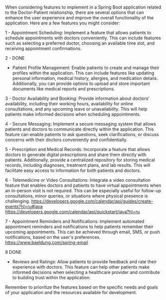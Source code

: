 When considering features to implement in a Spring Boot application
related to the Doctor-Patient relationship, there are several options
that can enhance the user experience and improve the overall
functionality of the application. Here are a few features you might
consider:

1 - Appointment Scheduling: Implement a feature that allows patients to
schedule appointments with doctors conveniently. This can include
features such as selecting a preferred doctor, choosing an available
time slot, and receiving appointment confirmations.

2 - DONE
- Patient Profile Management: Enable patients to create and manage their
profiles within the application. This can include features like updating
personal information, medical history, allergies, and medication
details. Additionally, you can provide options to upload and store
important documents like medical reports and prescriptions.

3 - Doctor Availability and Booking: Provide information about doctors'
availability, including their working hours, availability for online
consultations, and any upcoming leave or unavailability. This will help
patients make informed decisions when scheduling appointments.

4 - Secure Messaging: Implement a secure messaging system that allows
patients and doctors to communicate directly within the application.
This feature can enable patients to ask questions, seek clarifications,
or discuss concerns with their doctors conveniently and confidentially.

5 - Prescription and Medical Records: Incorporate a feature that allows
doctors to generate digital prescriptions and share them directly with
patients. Additionally, provide a centralized repository for storing
medical records, including diagnoses, treatment plans, and lab results.
This will facilitate easy access to information for both patients and
doctors.

6 - Telemedicine or Video Consultations: Integrate a video consultation
feature that enables doctors and patients to have virtual appointments
when an in-person visit is not required. This can be especially useful
for follow-up consultations, minor queries, or situations where physical
presence is challenging.
https://developers.google.com/calendar/api/guides/create-events?hl=ru#java
https://developers.google.com/calendar/api/quickstart/java?hl=ru

7 - Appointment Reminders and Notifications: Implement automated appointment
reminders and notifications to help patients remember their upcoming
appointments. This can be achieved through email, SMS, or push
notifications, based on the user's preferences.
https://www.baeldung.com/spring-email

8 DONE
- Reviews and Ratings: Allow patients to provide feedback and rate their
experience with doctors. This feature can help other patients make
informed decisions when selecting a healthcare provider and contribute
to building trust within the application.

Remember to prioritize the features based on the specific needs and
goals of your application and the resources available for development.
